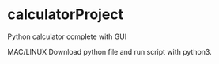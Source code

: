 # calculatorProject
Python calculator complete with GUI

MAC/LINUX 
Download python file and run script with python3. 
